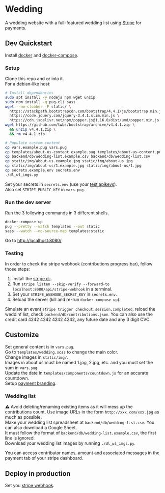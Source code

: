 # Wedding

A wedding website with a full-featured wedding list using [Stripe](stripe.com/) for payments.

## Dev Quickstart

Install [docker](https://docs.docker.com/get-docker/) and [docker-compose](https://docs.docker.com/compose).  

### Setup

Clone this repo and `cd` into it.  
For a debian-like host:

```bash
# Install dependencies
sudo apt install -y nodejs npm wget unzip
sudo npm install -g pug-cli sass
wget --no-clobber -P static/ \
  https://stackpath.bootstrapcdn.com/bootstrap/4.4.1/js/bootstrap.min.js \
  https://code.jquery.com/jquery-3.4.1.slim.min.js \
  https://cdn.jsdelivr.net/npm/popper.js@1.16.0/dist/umd/popper.min.js
wget https://github.com/twbs/bootstrap/archive/v4.4.1.zip \
  && unzip v4.4.1.zip \
  && rm v4.4.1.zip

# Populate custom content
cp vars.example.pug vars.pug
cp templates/about-us-content.example.pug templates/about-us-content.pug
cp backend/db/wedding-list.example.csv backend/db/wedding-list.csv
cp static/img/about-us.example.jpg static/img/about-us.jpg
cp static/img/about-us/1.example.jpg static/img/about-us/1.jpg
cp secrets.example.env secrets.env  
./dl_wl_imgs.py
```

Set your secrets in `secrets.env` (use your [test apikeys](https://dashboard.stripe.com/test/apikeys)).  
Also set `STRIPE_PUBLIC_KEY` in `vars.pug`.

### Run the dev server

Run the 3 following commands in 3 different shells.

```bash
docker-compose up
pug --pretty --watch templates --out static
sass --watch --no-source-map templates:static 
```

Go to <http://localhost:8080/>

### Testing

In order to check the stripe webhook (contributions progress bar), follow those steps:  

1. Install the [stripe cli](https://stripe.com/docs/stripe-cli).  
2. Run `stripe listen --skip-verify --forward-to localhost:8080/api/stripe-webhook` in a terminal.  
3. Set your `STRIPE_WEBHOOK_SECRET_KEY` in `secrets.env`.  
4. Reload the server (kill and re-run `docker-compose up`).  

Simulate an event `stripe trigger checkout.session.completed`, reload the weddinf list, check `backend/db/contributions.json`.
You can also use the credit card 4242 4242 4242 4242, any future date and any 3 digit CVC.  

## Customize

Set general content is in `vars.pug`.  
Go to `templates/wedding.scss` to change the main color.  
Change images in `static/img/`.  
Images in about us must be named 1.jpg, 2.jpg, etc. and you must set the sum in `vars.pug`.  
Update the date in `templates/components/countdown.js` for an accurate countdown.  
Setup [payment branding](https://dashboard.stripe.com/settings/branding).

### Wedding list

:warning: Avoid deleting/renaming existing items as it will mess up the contributions count. Use image URLs in the form `http://xxx.com/xxx.jpg` as  much as possible.  
Make your wedding list spreadsheet at `backend/db/wedding-list.csv`. You can also download a Google Sheet.  
It must follow the format of `backend/db/wedding-list.example.csv`, the first line is ignored.  
Download your wedding list images by running `./dl_wl_imgs.py`.  

You can access contributor names, amount and associated messages in the payment tab of your stripe dashboard.

## Deploy in production

Set you [stripe webhook](https://dashboard.stripe.com/webhooks).
